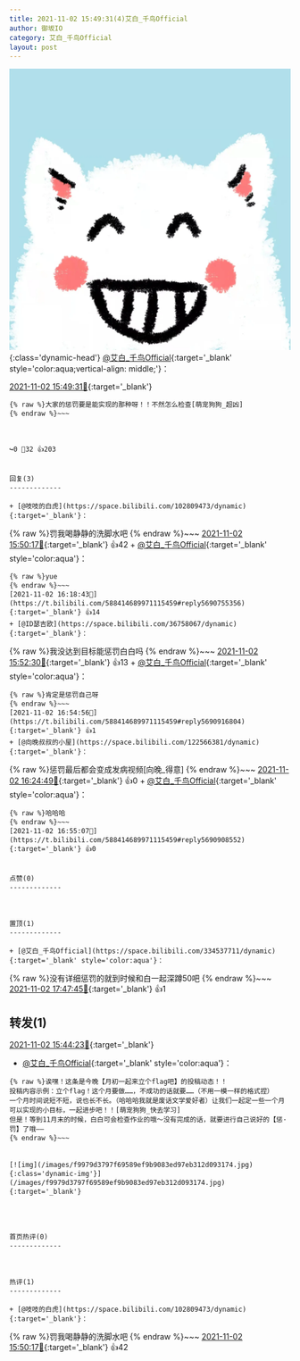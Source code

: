 ```yaml
---
title: 2021-11-02 15:49:31(4)艾白_千鸟Official
author: 御坂IO
category: 艾白_千鸟Official
layout: post
---
```


![img](/images/9ae8b9445fd0665cc014d9080156a45271be73c6.jpg){:class='dynamic-head'}
[@艾白_千鸟Official](https://space.bilibili.com/334537711/dynamic){:target='_blank' style='color:aqua;vertical-align: middle;'}：

[2021-11-02 15:49:31🔗](https://t.bilibili.com/588414689971115459){:target='_blank'}

~~~
{% raw %}大家的惩罚要是能实现的那种呀！！不然怎么检查[萌宠狗狗_超凶]
{% endraw %}~~~



↪️0 💬32 👍203


回复(3)
-------------

+ [@吱吱的白虎](https://space.bilibili.com/102809473/dynamic){:target='_blank'}：
~~~
{% raw %}罚我喝静静的洗脚水吧
{% endraw %}~~~
[2021-11-02 15:50:17🔗](https://t.bilibili.com/588414689971115459#reply5690636768){:target='_blank'} 👍42
    + [@艾白_千鸟Official](https://space.bilibili.com/334537711/dynamic){:target='_blank' style='color:aqua'}：
~~~
{% raw %}yue
{% endraw %}~~~
[2021-11-02 16:18:43🔗](https://t.bilibili.com/588414689971115459#reply5690755356){:target='_blank'} 👍14
+ [@ID瑟吉欧](https://space.bilibili.com/36758067/dynamic){:target='_blank'}：
~~~
{% raw %}我没达到目标能惩罚白白吗
{% endraw %}~~~
[2021-11-02 15:52:30🔗](https://t.bilibili.com/588414689971115459#reply5690644428){:target='_blank'} 👍13
    + [@艾白_千鸟Official](https://space.bilibili.com/334537711/dynamic){:target='_blank' style='color:aqua'}：
~~~
{% raw %}肯定是惩罚自己呀
{% endraw %}~~~
[2021-11-02 16:54:56🔗](https://t.bilibili.com/588414689971115459#reply5690916804){:target='_blank'} 👍1
+ [@向晚叔叔的小屋](https://space.bilibili.com/122566381/dynamic){:target='_blank'}：
~~~
{% raw %}惩罚最后都会变成发病视频[向晚_得意]
{% endraw %}~~~
[2021-11-02 16:24:49🔗](https://t.bilibili.com/588414689971115459#reply5690774100){:target='_blank'} 👍0
    + [@艾白_千鸟Official](https://space.bilibili.com/334537711/dynamic){:target='_blank' style='color:aqua'}：
~~~
{% raw %}哈哈哈
{% endraw %}~~~
[2021-11-02 16:55:07🔗](https://t.bilibili.com/588414689971115459#reply5690908552){:target='_blank'} 👍0


点赞(0)
-------------



置顶(1)
-------------

+ [@艾白_千鸟Official](https://space.bilibili.com/334537711/dynamic){:target='_blank' style='color:aqua'}：
~~~
{% raw %}没有详细惩罚的就到时候和白一起深蹲50吧
{% endraw %}~~~
[2021-11-02 17:47:45🔗](https://t.bilibili.com/588414689971115459#reply5691178489){:target='_blank'} 👍1


转发(1)
-------------

[2021-11-02 15:44:23🔗](https://t.bilibili.com/588413367125375459){:target='_blank'}
+ [@艾白_千鸟Official](https://space.bilibili.com/334537711/dynamic){:target='_blank' style='color:aqua'}：
~~~
{% raw %}诶嘿！这条是今晚【月初一起来立个flag吧】的投稿动态！！
投稿内容示例：立个flag！这个月要做……，不成功的话就要……（不用一模一样的格式捏）
一个月时间说短不短，说也长不长。（哈哈哈我就是废话文学爱好者）让我们一起定一些一个月可以实现的小目标，一起进步吧！！[萌宠狗狗_快去学习]
但是！等到11月末的时候，白白可会检查作业的哦～没有完成的话，就要进行自己说好的【惩·罚】了哦——
{% endraw %}~~~


[![img](/images/f9979d3797f69589ef9b9083ed97eb312d093174.jpg){:class='dynamic-img'}](/images/f9979d3797f69589ef9b9083ed97eb312d093174.jpg){:target='_blank'}




首页热评(0)
-------------



热评(1)
-------------

+ [@吱吱的白虎](https://space.bilibili.com/102809473/dynamic){:target='_blank'}：
~~~
{% raw %}罚我喝静静的洗脚水吧
{% endraw %}~~~
[2021-11-02 15:50:17🔗](https://t.bilibili.com/588414689971115459#reply5690636768){:target='_blank'} 👍42


